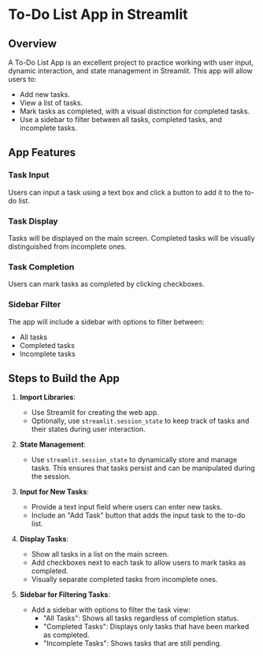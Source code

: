 
# To-Do List App in Streamlit

## Overview

A To-Do List App is an excellent project to practice working with user input, dynamic interaction, and state management in Streamlit. This app will allow users to:

- Add new tasks.
- View a list of tasks.
- Mark tasks as completed, with a visual distinction for completed tasks.
- Use a sidebar to filter between all tasks, completed tasks, and incomplete tasks.

## App Features

### Task Input

Users can input a task using a text box and click a button to add it to the to-do list.

### Task Display

Tasks will be displayed on the main screen. Completed tasks will be visually distinguished from incomplete ones.

### Task Completion

Users can mark tasks as completed by clicking checkboxes.

### Sidebar Filter

The app will include a sidebar with options to filter between:

- All tasks
- Completed tasks
- Incomplete tasks

## Steps to Build the App

1. **Import Libraries**:
    - Use Streamlit for creating the web app.
    - Optionally, use `streamlit.session_state` to keep track of tasks and their states during user interaction.

2. **State Management**:
    - Use `streamlit.session_state` to dynamically store and manage tasks. This ensures that tasks persist and can be manipulated during the session.

3. **Input for New Tasks**:
    - Provide a text input field where users can enter new tasks.
    - Include an "Add Task" button that adds the input task to the to-do list.

4. **Display Tasks**:
    - Show all tasks in a list on the main screen.
    - Add checkboxes next to each task to allow users to mark tasks as completed.
    - Visually separate completed tasks from incomplete ones.

5. **Sidebar for Filtering Tasks**:
    - Add a sidebar with options to filter the task view:
      - "All Tasks": Shows all tasks regardless of completion status.
      - "Completed Tasks": Displays only tasks that have been marked as completed.
      - "Incomplete Tasks": Shows tasks that are still pending.